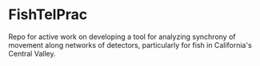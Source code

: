 # FishTelPrac
Repo for active work on developing a tool for analyzing synchrony of movement along networks of detectors, particularly for fish in California's Central Valley.
